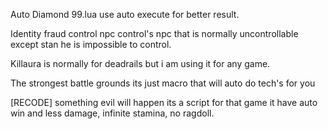 Auto Diamond 99.lua use auto execute for better result.

Identity fraud control npc control's npc that is normally uncontrollable except stan he is impossible to control.

Killaura is normally for deadrails but i am using it for any game.

The strongest battle grounds its just macro that will auto do tech's for you

[RECODE] something evil will happen its a script for that game it have auto win and less damage, infinite stamina, no ragdoll.
